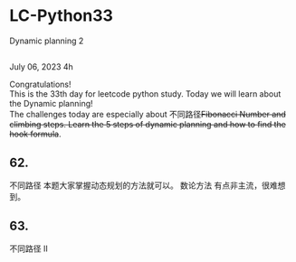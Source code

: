 # LC-Python33
Dynamic planning 2


## 
July 06, 2023  4h

Congratulations!\
This is the 33th day for leetcode python study. Today we will learn about the Dynamic planning!\
The challenges today are especially about 不同路径~~Fibonacci Number and climbing steps. Learn the 5 steps of dynamic planning and how to find the hook formula~~. 


## 62.
不同路径 本题大家掌握动态规划的方法就可以。 数论方法 有点非主流，很难想到。


## 63.
不同路径 II 
